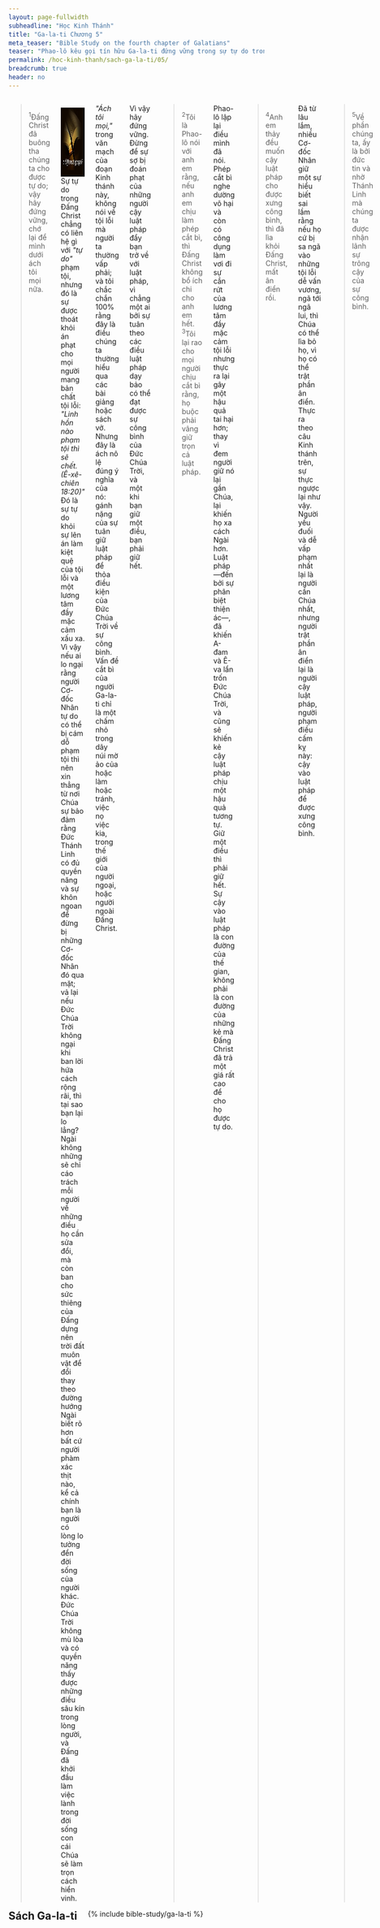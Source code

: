 ```yaml
---
layout: page-fullwidth
subheadline: "Học Kinh Thánh"
title: "Ga-la-ti Chương 5"
meta_teaser: "Bible Study on the fourth chapter of Galatians"
teaser: "Phao-lô kêu gọi tín hữu Ga-la-ti đứng vững trong sự tự do trong Đấng Christ, đứng vững trước áp lực trở về với luật pháp qua phép cắt bì (hay là sự xưng công bình bởi sự tuân theo luật pháp). Bước đi trong Thánh Linh, thay vì cậy luật pháp, hầu họ có thể sống trong tình yêu thương, và sanh bông trái Thánh Linh."
permalink: /hoc-kinh-thanh/sach-ga-la-ti/05/
breadcrumb: true
header: no
---
```

<!--more-->
<div class="row">
<div class="medium-8 columns" markdown="1">

> <sup>1</sup>Đấng Christ đã buông tha chúng ta cho được tự do; vậy hãy đứng vững, chớ lại để mình dưới ách tôi mọi nữa.

<div>
<p>
<img alt src="/images/different-gospel.jpg" style="border: 0px none; margin: 7px 15px 0px 0px; max-width: 100%; height: 136px; padding: 0px; float: left;">
Sự tự do trong Đấng Christ chẳng có liên hệ gì với <span style="font-style: italic;">"tự do"</span> phạm tội, nhưng đó là sự được thoát khỏi án phạt cho mọi người mang bản chất tội lỗi: <span style="font-style: italic;">"Linh hồn nào phạm tội thì sẽ chết. (Ê-xê-chiên 18:20)"</span> Đó là sự tự do khỏi sự lên án làm kiệt quệ của tội lỗi và một lương tâm đầy mặc cảm xấu xa. Vì vậy nếu ai lo ngại rằng người Cơ-đốc Nhân tự do có thể bị cám dỗ phạm tội thì nên xin thẳng từ nơi Chúa sự bảo đảm rằng Đức Thánh Linh có đủ quyền năng và sự khôn ngoan để đừng bị những Cơ-đốc Nhân đó qua mặt; vả lại nếu Đức Chúa Trời không ngại khi ban lời hứa cách rộng rãi, thì tại sao bạn lại lo lẳng? Ngài không những sẽ chỉ cáo trách mỗi người về những điều họ cần sửa đổi, mà còn ban cho sức thiêng của Đấng dựng nên trời đất muôn vật để đổi thay theo đường hướng Ngài biết rõ hơn bất cứ người phàm xác thịt nào, kể cả chính bạn là người có lòng lo tưởng đển đời sống của người khác. Đức Chúa Trời không mù lòa và có quyền năng thấy được những điều sâu kín trong lòng người, và Đấng đã khởi đầu làm việc lành trong đời sống con cái Chúa sẽ làm trọn cách hiển vinh.
</p>
</div>

<span style="font-style: italic;">"Ách tôi mọi,"</span> trong văn mạch của đoạn Kinh thánh này, không nói về tội lỗi mà người ta thường vấp phải; và tôi chắc chắn 100% rằng đây là điều chúng ta thường hiểu qua các bài giảng hoặc sách vở. Nhưng đây là ách nô lệ đúng ý nghĩa của nó: gánh nặng của sự tuân giữ luật pháp để thỏa điều kiện của Đức Chúa Trời về sự công bình. Vấn đề cắt bì của người Ga-la-ti chỉ là một chấm nhỏ trong dãy núi mờ ảo của hoặc làm hoặc tránh, việc nọ việc kia, trong thế giới của người ngoại, hoặc người ngoài Đấng Christ.

Vì vậy hãy đứng vững. Đừng để sự sợ bị đoán phạt của những người cậy luật pháp đẩy bạn trở về với luật pháp, vì chẳng một ai bởi sự tuân theo các điều luật pháp dạy bảo có thể đạt được sự công bình của Đức Chúa Trời, và một khi bạn giữ một điều, bạn phải giữ hết.

> <sup>2</sup>Tôi là Phao-lô nói với anh em rằng, nếu anh em chịu làm phép cắt bì, thì Đấng Christ không bổ ích chi cho anh em hết. <sup>3</sup>Tôi lại rao cho mọi người chịu cắt bì rằng, họ buộc phải vâng giữ trọn cả luật pháp.

Phao-lô lập lại điều mình đã nói. Phép cắt bì nghe dường vô hại và còn có công dụng làm vơi đi sự cắn rứt của lương tâm đầy mặc cảm tội lỗi nhưng thực ra lại gây một hậu quả tai hại hơn; thay vì đem người giữ nó lại gần Chúa, lại khiến họ xa cách Ngài hơn. Luật pháp—đến bởi sự phân biệt thiện ác—, đã khiến A-đam và Ê-va lẩn trốn Đức Chúa Trời, và cũng sẽ khiến kẻ cậy luật pháp chịu một hậu quả tương tự. Giữ một điều thì phải giữ hết. Sự cậy vào luật pháp là con đường của thế gian, không phải là con đường của những kẻ mà Đấng Christ đã trả một giá rất cao để cho họ được tự do.

> <sup>4</sup>Anh em thảy đều muốn cậy luật pháp cho được xưng công bình, thì đã lìa khỏi Đấng Christ, mất ân điển rồi.

Đã từ lâu lắm, nhiều Cơ-đốc Nhân giữ một sự hiểu biết sai lầm rằng nếu họ cứ bị sa ngã vào những tội lỗi dễ vấn vương, ngã tới ngã lui, thì Chúa có thể lìa bỏ họ, vì họ có thể trật phần ân điển. Thực ra theo câu Kinh thánh trên, sự thực ngược lại như vậy. Người yếu đuối và dễ vấp phạm nhất lại là người cần Chúa nhất, nhưng người trật phần ân điển lại là người cậy luật pháp, người phạm điều cấm kỵ này: cậy vào luật pháp để được xưng công bình.

> <sup>5</sup>Về phần chúng ta, ấy là bởi đức tin và nhờ Thánh Linh mà chúng ta được nhận lãnh sự trông cậy của sự công bình.

Một số bản tiếng Anh, chẳng hạn như NIV dịch như sau: <span style="font-style: italic;">"Ấy là nhờ Thánh Linh chúng ta đang ngóng đợi sự công bình mà chúng ta trong mong,"</span> bản NET (New English Translation) thêm một trạng từ thành <span style="font-style: italic;">"ngóng đợi cách tin quyết."</span> Đây là một sự ngóng đợi giống như trong Hê-bơ-rơ 11:1, <span style="font-style: italic;">"Vả, đức tin là sự biết chắc vững vàng của những điều mình đương trông mong là bằng cớ của những điều mình chẳng xem thấy."</span> Sự trông cậy này không tùy thuộc vào khả năng của cá nhân để mua chuộc, trao đổi công sức, để nhận được, vì người trông cậy như thế không chắc mình có nhận được hay không. Đức tin <span style="font-style: italic;">"biết chắc vững vàng"</span> là đức tin đẹp lòng Đức Chúa Trời, tin vào bản tính Đức Chúa Trời không thể nói dối.

> <sup>6</sup>Vì trong Đức Chúa Jêsus Christ, cái điều có giá trị, không phải tại chịu phép cắt bì hoặc không chịu phép cắt bì, nhưng tại đức tin hay làm ra bởi sự yêu thương vậy.

Thêm vào những nghi lễ và qui luật không bổ túc thêm gì vào điều Đấng Christ đã làm trọn. Lại thêm vào đó, đức tin chỉ có thể vận hành qua tình yêu thương, chứ chẳng qua sự tuân theo những điều luật pháp dạy biểu. Dưới luật pháp, hay bất cứ loại qui luật nào, tình yêu sẽ bị nghẹt ngòi, đức tin sẽ bị dập tắt. Đây chính là điều Phao-lô viết trong câu 3:12 rằng luật pháp không phải đồng một thứ với đức tin, và không đồng một thứ thì không trộn lẫn được.

Đức tin tăng trưởng nhờ tình yêu, còn luật pháp thì hoạt động qua sự sợ hãi, đó là sợ hãi bị trừng phạt. Nếu chúng ta sống dưới sự kềm tỏa của luật pháp, thì động cơ thúc đẩy chúng ta làm việc lành không phải là tình yêu—Cô-rin-tô thứ nhất đoạn 13 nói có những người sẵn sàng hy sinh trên giàn hỏa thiêu nhưng thực sự không có tình yêu thương. Họ bị thúc đẩy bởi luật pháp.

> <sup>7</sup>Anh em chạy giỏi; ai đã ngăn trở anh em đặng không cho vâng phục lẽ thật? <sup>8</sup>Sự xui giục đó không phải đến từ Đấng gọi anh em. <sup>9</sup>Một ít men làm cho dậy cả đống bột. <sup>10</sup>Trong Chúa, tôi đối với anh em có lòng tin cậy nầy, là anh em chắc không có ý khác; nhưng kẻ làm rối trí anh em, bất luận người nào, sẽ chịu hình phạt về điều đó.

Chúa chính là Đấng đã khởi đầu kêu gọi họ, do đó tiếng gọi họ trở về với luật pháp hẳn phải thuộc về những kẻ không đáng tin cậy.

Làm sao Phao-lô biết câu ngắn ngủi Chúa đã phán với các môn đệ trước kia? Hay là ông là một trong những người Pha-ri-si đang rình rập và lắng nghe những lời Chúa phán nhưng chưa được Ngài mở lòng để hiểu? Nhưng bây giờ thì ông hiểu, Chúa Giê-su đã nói về chính ông, và bây giờ ông dùng những lời đó để chống lại những người cậy luật pháp vẫn còn đang hăng say hoạt động trong thân thể Đấng Christ ở Ga-la-ti.

Một chút men, một điều lệ nho nhỏ, chớ đụng, chớ rờ, thêm một giềng mối, thêm một hàng (Ê-sai 28:10,13), đủ để cả hội thánh vấp ngã. Nghe rất thiêng liêng và không tiếc chính bản thân, nhưng chẳng thêm gì vào điều thực sự đẹp lòng Đức Chúa Trời. Ngược lại, những qui luật này khiến tín hữu thôi chú nhìn vào Đấng Christ, như chú nhìn vào chính mình và người khác, thấy dằm trong mắt người khác nhưng không thấy đà trong mắt mình, rồi kết quả là gây gổ và sự theo đuổi hư danh.

> <sup>11</sup>Hỡi anh em, về phần tôi, nếu tôi còn giảng phép cắt bì, thì sao tôi còn bị bắt bớ nữa? Sự vấp phạm về thập tự giá há chẳng phải bỏ hết rồi sao? <sup>12</sup>Nguyền cho kẻ gieo sự rối loạn trong anh em thà họ tự chặt mình là hơn!

Chắc có lẽ có nhiều phần tử thuộc nhóm cậy luật pháp xuyên tạc sự giảng tin lành của Phao-lô rằng ông nhìn nhận phép cắt bì là một yếu tố cần thiết của đạo. Ông phủ nhận điều này vì hai lý do: thứ nhất, nếu quả thực vậy thì tại sao họ vẫn bắt bớ ông? và thứ hai, họ sẽ không bị buộc tội vấp phạm về thập tự giá khi họ trở lại với phép cắt bì. Nhóm cậy luật pháp xuyên tạc Phao-lô hầu cho sự cổ động trở lại với phép cắt bì dường như được sự ủng hộ của nhà truyền giáo nổi tiếng nhất thời bấy giờ.

### Thực Hành Sự Yêu Thương

> <sup>13</sup>Hỡi anh em, anh em đã được gọi đến sự tự do, song chớ lấy sự tự do đó làm dịp cho anh em ăn ở theo tánh xác thịt, nhưng hãy lấy lòng yêu thương làm đầy tớ lẫn nhau.

 Thế nào cũng có những trường hợp có người ỷ lại vào sự tự do và đi quá trớn, nhưng câu này không phải viết nên để cất đi sự tự do, nhưng công nhận sự tự do, vì nếu sự tự do này có điều kiện, thì sự lấy đi tự do hẳn phải là một sự đe dọa rồi. Sự tự do này vô điều kiện, đến nỗi có kẻ dám lợi dụng.

 Điều này cũng giống như 1 Cô-rinh-tô 10:23: <span style="font-style: italic;">"Mọi sự đều có phép làm, nhưng chẳng phải mọi sự đều có ích; mọi sự đều có phép làm, nhưng chẳng phải mọi sự đều làm gương tốt."</span> Mọi sự nghĩa là: mọi sự. Người Cơ-đốc Nhân được trọn vẹn quyền miễn trừ ngoại giao (diplomatic immunity) trong quê hương tạm này.

 Trong quyền miễn trừ và tự do trọn vẹn, người Cơ-đốc Nhân có thể tự do yêu thương, làm công việc Chúa không vì ép uổng, nhưng vui lòng làm nô lệ vì tình thương, để phục vụ, từ tấm lòng được sải cánh tung bay.

> <sup>14</sup>Vì cả luật pháp chỉ tóm lại trong một lời nầy: Ngươi hãy yêu kẻ lân cận như mình.”, hoặc theo bản King James <span style="font-style: italic;">"Vì cả luật pháp được làm trọn trong một lời này: Ngươi hãy yêu kẻ lân cận như mình."</span>

Theo Jamieson, Fausset và Brown, bản Kinh Thánh cổ nhất viết: <span style="font-style: italic;">"mọi luật pháp đã được làm trọn."</span> Dĩ nhiên chúng ta hiểu đó là chính Đấng Christ đã làm trọn mọi điều của luật pháp thay cho chúng ta. Ngài đã yêu thương, và kể tình thương đó cũng như của chúng ta, Ngài đã chết, và kể như chúng ta đã chết và chôn cùng Ngài; Ngài thực hiện công việc Đức Chúa Trời cách toàn hảo, và nhờ đó mọi tội lỗi chúng ta đã được thứ tha. Do đó tôi có thể nói cách không hổ thẹn rằng chính tôi đã làm trọn mệnh lệnh yêu thương của Đức Chúa Trời, vì tôi đã mặc lấy Đấng Christ, mà Ngài đã làm thay cho tôi.

 Khi luật pháp làm chủ hội thánh Ga-la-ti, chắc chắn có nhiều vấn đề, vì luật pháp không đặt nền tảng trên đức tin, mà lại kích thích thêm việc làm của xác thịt. Làm sao có tình yêu nếu mỗi người dùng luật pháp để tìm lỗi của nhau? Đây là duyên cớ của tình trạng hội thánh Ga-la-ti:

> <sup>15</sup>Nhưng nếu anh em cắn nuốt nhau, thì hãy giữ, kẻo kẻ nầy bị diệt mất bởi kẻ khác.

 Đây là dấu hiệu thường thấy trong những hội thánh đặt nền tảng trên luật pháp.

> <sup>16</sup>Vậy tôi nói rằng: Hãy bước đi theo Thánh Linh, chớ hề làm trọn những điều ưa muốn của xác thịt. <sup>17</sup>Vì xác thịt có những điều ưa muốn trái với của Thánh Linh, Thánh Linh có những điều ưa muốn trái với của xác thịt; hai bên trái nhau dường ấy, nên anh em không làm được điều mình muốn làm. <sup>18</sup>Nhưng, ví bằng anh em nhờ Thánh Linh chỉ dẫn, thì chẳng hề ở dưới luật pháp.

Phao-lô chỉ họ con đường để họ ngừng cắn nuốt nhau: Bước đi theo Thánh Linh thay vì theo luật pháp, vì luật pháp làm tăng thêm sức mạnh của tội lỗi. Cô-rinh-tô thứ nhất đoạn 15 câu 56 nói rõ: <span style="font-style: italic;">"Cái nọc sự chết là tội lỗi, sức mạnh tội lỗi là luật pháp."</span> Do đó chúng ta có thể kết luận rằng kẻ cậy luật pháp là người sống theo xác thịt.

> <sup>19</sup>Vả, các việc làm của xác thịt là rõ ràng lắm: ấy là gian dâm, ô uế, luông tuồng, <sup>20</sup> thờ hình tượng, phù phép, thù oán, tranh đấu, ghen ghét, buồn giận, cãi lẫy, bất bình, bè đảng, <sup>21</sup> ganh gổ, say sưa, mê ăn uống, cùng các sự khác giống như vậy. Tôi nói trước cho anh em, như tôi đã nói rồi: hễ ai phạm những việc thể ấy thì không được hưởng nước Đức Chúa Trời.

Phao-lô liệt ra một số những việc làm của xác thịt. Đây là bản năng, và khả năng của mỗi người thuộc dòng dõi Ê-va, tiềm tàng trong huyết quản. Mỗi người trong chúng ta sở hữu một phần nào đó trong những việc làm của xác thịt đã được liệt kê, và những điều khác nữa không kể hết. Chẳng một ai ngoại lệ. Do đó mỗi người đều, trong bản chất tội lỗi mình, không được hưởng nước Đức Chúa Trời.

> <sup>22</sup>Nhưng trái của Thánh Linh, ấy là lòng yêu thương, sự vui mừng, bình an, nhịn nhục, nhơn từ, hiền lành, trung tín, mềm mại, tiết độ: <sup>23</sup>không có luật pháp nào cấm các sự đó.

Những người bước đi theo Thánh Linh nhận được lời hứa mà những kẻ cậy luật pháp muốn mà không được. Chẳng có luật nào có thể khiến sanh bông trái Thánh Linh, ngược lại, luật pháp lại là nguồn sức mạnh cho tội lỗi.

Bản Việt ngữ dùng chữ cấm, như trong câu <span style="font-style: italic;">"không có luật pháp nào cấm các sự đó,"</span> nhưng trong các bản tiếng Anh dùng chữ <span style="font-style: italic;">"against"</span> mang một ý nghĩa khác, và chính xác hơn. Chúng ta biết có những luật <span style="font-style: italic;">"cấm"</span>, cũng như có luật <span style="font-style: italic;">"phải làm."</span> Do đó câu này có thể được dịch như sau: <span style="font-style: italic;">"không có luật nào buộc phải làm những sự đó."</span> Ví bằng có người nghĩ rằng có luật phải sanh bông trái Thánh Linh thì ý tưởng đó không đặt trên nền tảng đúng, suy nghĩ theo lối xác thịt. Nếu trái sanh ra bởi thần linh thì luật pháp đóng vai trò gì?

> <sup>24</sup>Vả, những kẻ thuộc về Đức Chúa Jêsus Christ đã đóng đinh xác thịt với tình dục và dâm dục mình trên thập tự giá rồi.

Để được xác thịt của chúng ta đã bị đóng đinh thì cũng là làm trọn mọi điều kiện của luật pháp, và do đó không còn dưới sự quản trị của nó nữa. Đây là một món quà tuyệt diệu cho chúng ta: chúng ta được kể như đã chịu chôn với Đấng Christ, nợ nần trả xong, được tuyên xưng là người vô tội.

 Nói về phương diện thực tế, xác thịt chúng ta cùng với những tham dục của nó vẫn còn sống sờ sờ, nhưng trên phương diện địa vị, chúng đã được ban cho sự đồng chết cùng Đấng Christ để có thể được kể là hoàn toàn thánh sạch trong ngày Chúa trở lại tiếp đón chúng ta. Điều sai lầm các Cơ-đốc Nhân thường làm là đặt trọng tâm vào vấn đề tội lỗi và xác thịt yếu đuối và tìm cách tẩy trừ mọi dục vọng xác thịt mình. Chúa đã cho một bằng chứng qua cơn đại hồng thủy cho thấy sự bắt đầu lại với Nô-e cũng không tẩy trừ bản chất tội lỗi được.

> <sup>25</sup>Nếu chúng ta nhờ Thánh Linh mà sống, thì cũng hãy bước theo Thánh Linh vậy. <sup>26</sup>Chớ tìm kiếm danh vọng giả dối mà trêu chọc nhau và ghen ghét nhau.

Tiếng gọi ở đây là chúng ta hãy lìa bỏ người thầy cũ là luật pháp mà cầm lấy tay Đấng Christ để bước đi trong Thánh Linh. Còn luật pháp chỉ kích thích sự khoe mình và danh vọng giả dối.

Bước đi theo Thánh Linh là cách duy nhất chúng ta có thể thực sự trở nên một dòng nước mát đưa sự bình an của Đức Chúa Trời đi khắp nơi Ngài đặt để chúng ta.

{% include bible-study/bible-study-footer %}
</div><!-- /.medium-8.columns -->
<div class="bible-index medium-4 columns">
<h2 style="margin: 0px">Sách Ga-la-ti</h2>
        {% include bible-study/ga-la-ti %}
</div><!-- /.medium-4.columns -->
</div><!-- /.row -->
